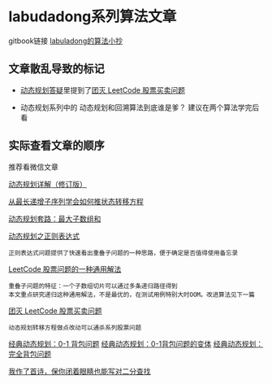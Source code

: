 # labudadong系列算法文章

gitbook链接   [labuladong的算法小抄](https://labuladong.gitbook.io/algo/)

## 文章散乱导致的标记

-   [动态规划答疑](https://mp.weixin.qq.com/s/qvlfyKBiXVX7CCwWFR-XKg)里提到了[团灭 LeetCode 股票买卖问题](http://mp.weixin.qq.com/s?__biz=MzAxODQxMDM0Mw==&mid=2247484508&idx=1&sn=42cae6e7c5ccab1f156a83ea65b00b78&chksm=9bd7fa54aca07342d12ae149dac3dfa76dc42bcdd55df2c71e78f92dedbbcbdb36dec56ac13b&scene=21#wechat_redirect) 

-   动态规划系列中的 动态规划和回溯算法到底谁是爹？ 建议在两个算法学完后看





## 实际查看文章的顺序
推荐看微信文章

[动态规划详解（修订版）](https://mp.weixin.qq.com/s/Cw39C9MY9Wr2JlcvBQZMcA)

[从最长递增子序列学会如何推状态转移方程](https://mp.weixin.qq.com/s/7QFapCuvi-2nkh6gREcR9g)

[动态规划套路：最大子数组和](https://mp.weixin.qq.com/s/nrULqCsRsrPKi3Y-nUfnqg)

[动态规划之正则表达式](https://mp.weixin.qq.com/s?__biz=MzAxODQxMDM0Mw==&mid=2247484513&idx=1&sn=e5fc3cce76c1b916195e1793122c28b8&chksm=9bd7fa69aca0737fe704ea5c6da28f47b9e3f0961df2eb40ef93a7d507ace8def1a18d013515&scene=158#rd) 
```
正则表达式问题提供了快速看出重叠子问题的一种思路，便于确定是否值得使用备忘录
```
[LeetCode 股票问题的一种通用解法](https://mp.weixin.qq.com/s/TrN7mMdLEPCmT5mOXzgP5A)
```
重叠子问题的特征：一个子数组切片可以通过多条递归路径得到
本文重点研究递归这种通用解法，不是最优的，在测试用例特别大时OOM。改进算法见下一篇
```
[团灭 LeetCode 股票买卖问题](https://mp.weixin.qq.com/s/lQEj_K1lUY83QtIzqTikGA)
```
动态规划转移方程做点改动可以通杀系列股票问题
```
[经典动态规划：0-1 背包问题](https://mp.weixin.qq.com/s/RXfnhSpVBmVneQjDSUSAVQ)
[经典动态规划：0-1背包问题的变体](https://mp.weixin.qq.com/s/OzdkF30p5BHelCi6inAnNg)
[经典动态规划：完全背包问题](https://mp.weixin.qq.com/s/zGJZpsGVMlk-Vc2PEY4RPw)





[我作了首诗，保你闭着眼睛也能写对二分查找](https://mp.weixin.qq.com/s?__biz=MzAxODQxMDM0Mw==&mid=2247485044&idx=1&sn=e6b95782141c17abe206bfe2323a4226&chksm=9bd7f87caca0716aa5add0ddddce0bfe06f1f878aafb35113644ebf0cf0bfe51659da1c1b733&scene=21#wechat_redirect)

